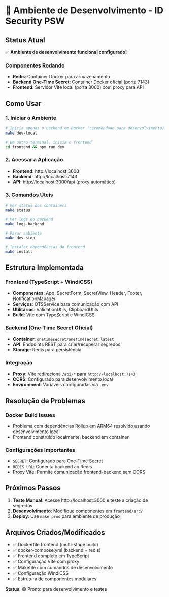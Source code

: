 # 🚀 Ambiente de Desenvolvimento - ID Security PSW

## Status Atual

✅ **Ambiente de desenvolvimento funcional configurado!**

### Componentes Rodando

- **Redis**: Container Docker para armazenamento
- **Backend One-Time Secret**: Container Docker oficial (porta 7143)
- **Frontend**: Servidor Vite local (porta 3000) com proxy para API

## Como Usar

### 1. Iniciar o Ambiente

```bash
# Inicia apenas o backend em Docker (recomendado para desenvolvimento)
make dev-local

# Em outro terminal, inicia o frontend
cd frontend && npm run dev
```

### 2. Acessar a Aplicação

- **Frontend**: http://localhost:3000
- **Backend**: http://localhost:7143
- **API**: http://localhost:3000/api (proxy automático)

### 3. Comandos Úteis

```bash
# Ver status dos containers
make status

# Ver logs do backend
make logs-backend

# Parar ambiente
make dev-stop

# Instalar dependências do frontend
make install
```

## Estrutura Implementada

### Frontend (TypeScript + WindiCSS)
- **Componentes**: App, SecretForm, SecretView, Header, Footer, NotificationManager
- **Serviços**: OTSService para comunicação com API
- **Utilitários**: ValidationUtils, ClipboardUtils
- **Build**: Vite com TypeScript e WindiCSS

### Backend (One-Time Secret Oficial)
- **Container**: `onetimesecret/onetimesecret:latest`
- **API**: Endpoints REST para criar/recuperar segredos
- **Storage**: Redis para persistência

### Integração
- **Proxy**: Vite redireciona `/api/*` para `http://localhost:7143`
- **CORS**: Configurado para desenvolvimento local
- **Environment**: Variáveis configuradas via `.env`

## Resolução de Problemas

### Docker Build Issues
- Problema com dependências Rollup em ARM64 resolvido usando desenvolvimento local
- Frontend construído localmente, backend em container

### Configurações Importantes
- `SECRET`: Configurado para One-Time Secret
- `REDIS_URL`: Conecta backend ao Redis
- Proxy Vite: Permite comunicação frontend-backend sem CORS

## Próximos Passos

1. **Teste Manual**: Acesse http://localhost:3000 e teste a criação de segredos
2. **Desenvolvimento**: Modifique componentes em `frontend/src/`
3. **Deploy**: Use `make prod` para ambiente de produção

## Arquivos Criados/Modificados

- ✅ Dockerfile.frontend (multi-stage build)
- ✅ docker-compose.yml (backend + redis)
- ✅ Frontend completo em TypeScript
- ✅ Configuração Vite com proxy
- ✅ Makefile com comandos de desenvolvimento
- ✅ Configuração WindiCSS
- ✅ Estrutura de componentes modulares

**Status**: 🟢 Pronto para desenvolvimento e testes 